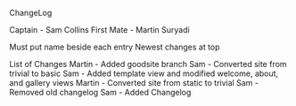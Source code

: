 ChangeLog

Captain - Sam Collins
First Mate - Martin Suryadi

Must put name beside each entry
Newest changes at top

List of Changes
Martin - Added goodsite branch
Sam - Converted site from trivial to basic
Sam - Added template view and modified welcome, about, and gallery views
Martin - Converted site from static to trivial
Sam - Removed old changelog
Sam - Added Changelog


